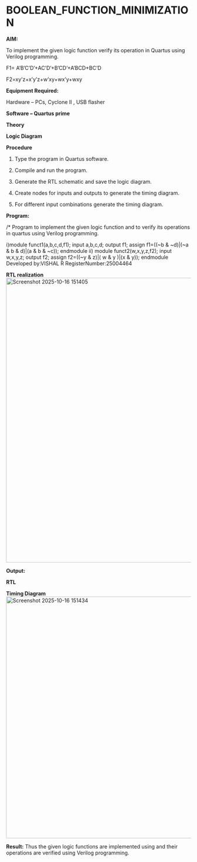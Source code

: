 # BOOLEAN_FUNCTION_MINIMIZATION

**AIM:**

To implement the given logic function verify its operation in Quartus using Verilog programming.

F1= A’B’C’D’+AC’D’+B’CD’+A’BCD+BC’D 

F2=xy’z+x’y’z+w’xy+wx’y+wxy

**Equipment Required:**

Hardware – PCs, Cyclone II , USB flasher

**Software – Quartus prime**

**Theory**

**Logic Diagram**

**Procedure**

1.	Type the program in Quartus software.

2.	Compile and run the program.

3.	Generate the RTL schematic and save the logic diagram.

4.	Create nodes for inputs and outputs to generate the timing diagram.

5.	For different input combinations generate the timing diagram.


**Program:**

/* Program to implement the given logic function and to verify its operations in quartus using Verilog programming. 

i)module funct1(a,b,c,d,f1);
input a,b,c,d;
output f1;
assign f1=((~b & ~d)|(~a & b & d)|(a & b & ~c));
endmodule
ii) module funct2(w,x,y,z,f2);
input w,x,y,z;
output f2;
assign f2=((~y & z)|( w & y )|(x & y));
endmodule
Developed by:VISHAL R RegisterNumber:25004464

**RTL realization**
<img width="683" height="776" alt="Screenshot 2025-10-16 151405" src="https://github.com/user-attachments/assets/369224dd-9d8a-469f-a786-2eadb0659e93" />

**Output:**

**RTL**

**Timing Diagram**
<img width="686" height="659" alt="Screenshot 2025-10-16 151434" src="https://github.com/user-attachments/assets/03d969ca-6130-448a-95be-05727124d76c" />

**Result:**
Thus the given logic functions are implemented using and their operations are verified using Verilog programming.


